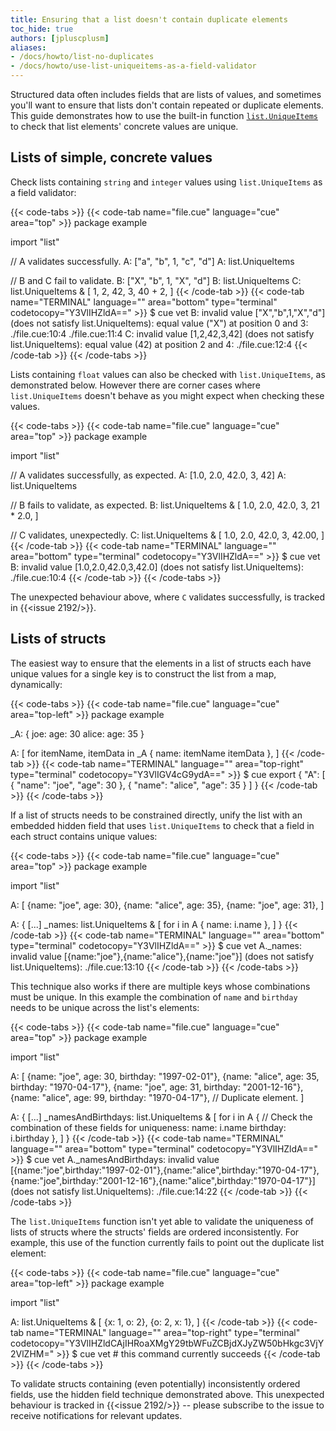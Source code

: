 ```yaml
---
title: Ensuring that a list doesn't contain duplicate elements
toc_hide: true
authors: [jpluscplusm]
aliases:
- /docs/howto/list-no-duplicates
- /docs/howto/use-list-uniqueitems-as-a-field-validator
---
```


Structured data often includes fields that are lists of values, and sometimes
you'll want to ensure that lists don't contain repeated or duplicate elements.
This guide demonstrates how to use the built-in function
[`list.UniqueItems`](https://pkg.go.dev/cuelang.org/go/pkg/list#UniqueItems)
to check that list elements' concrete values are unique.

## Lists of simple, concrete values

Check lists containing `string` and `integer` values using `list.UniqueItems`
as a field validator:

{{< code-tabs >}}
{{< code-tab name="file.cue" language="cue" area="top" >}}
package example

import "list"

// A validates successfully.
A: ["a", "b", 1, "c", "d"]
A: list.UniqueItems

// B and C fail to validate.
B: ["X", "b", 1, "X", "d"]
B: list.UniqueItems
C: list.UniqueItems & [
	1, 2, 42, 3, 40 + 2,
]
{{< /code-tab >}}
{{< code-tab name="TERMINAL" language="" area="bottom" type="terminal" codetocopy="Y3VlIHZldA==" >}}
$ cue vet
B: invalid value ["X","b",1,"X","d"] (does not satisfy list.UniqueItems): equal value ("X") at position 0 and 3:
    ./file.cue:10:4
    ./file.cue:11:4
C: invalid value [1,2,42,3,42] (does not satisfy list.UniqueItems): equal value (42) at position 2 and 4:
    ./file.cue:12:4
{{< /code-tab >}}
{{< /code-tabs >}}

Lists containing `float` values can also be checked with `list.UniqueItems`, as
demonstrated below.
However there are corner cases where `list.UniqueItems` doesn't behave as you
might expect when checking these values.

{{< code-tabs >}}
{{< code-tab name="file.cue" language="cue" area="top" >}}
package example

import "list"

// A validates successfully, as expected.
A: [1.0, 2.0, 42.0, 3, 42]
A: list.UniqueItems

// B fails to validate, as expected.
B: list.UniqueItems & [
	1.0, 2.0, 42.0, 3, 21 * 2.0,
]

// C validates, unexpectedly.
C: list.UniqueItems & [
	1.0, 2.0, 42.0, 3, 42.00,
]
{{< /code-tab >}}
{{< code-tab name="TERMINAL" language="" area="bottom" type="terminal" codetocopy="Y3VlIHZldA==" >}}
$ cue vet
B: invalid value [1.0,2.0,42.0,3,42.0] (does not satisfy list.UniqueItems):
    ./file.cue:10:4
{{< /code-tab >}}
{{< /code-tabs >}}

The unexpected behaviour above, where `C` validates successfully, is tracked in
{{<issue 2192/>}}.

## Lists of structs

The easiest way to ensure that the elements in a list of structs each have
unique values for a single key is to construct the list from a map, dynamically:

{{< code-tabs >}}
{{< code-tab name="file.cue" language="cue" area="top-left" >}}
package example

_A: {
	joe: age:   30
	alice: age: 35
}

A: [
	for itemName, itemData in _A {
		name: itemName
		itemData
	},
]
{{< /code-tab >}}
{{< code-tab name="TERMINAL" language="" area="top-right" type="terminal" codetocopy="Y3VlIGV4cG9ydA==" >}}
$ cue export
{
    "A": [
        {
            "name": "joe",
            "age": 30
        },
        {
            "name": "alice",
            "age": 35
        }
    ]
}
{{< /code-tab >}}
{{< /code-tabs >}}

If a list of structs needs to be constrained directly, unify the list with an
embedded hidden field that uses `list.UniqueItems` to check that a field in
each struct contains unique values:

{{< code-tabs >}}
{{< code-tab name="file.cue" language="cue" area="top" >}}
package example

import "list"

A: [
	{name: "joe", age: 30},
	{name: "alice", age: 35},
	{name: "joe", age: 31},
]

A: {
	[...]
	_names: list.UniqueItems & [
		for i in A {
			name: i.name
		},
	]
}
{{< /code-tab >}}
{{< code-tab name="TERMINAL" language="" area="bottom" type="terminal" codetocopy="Y3VlIHZldA==" >}}
$ cue vet
A._names: invalid value [{name:"joe"},{name:"alice"},{name:"joe"}] (does not satisfy list.UniqueItems):
    ./file.cue:13:10
{{< /code-tab >}}
{{< /code-tabs >}}

This technique also works if there are multiple keys whose combinations must be
unique.
In this example the combination of `name` and `birthday` needs to be unique
across the list's elements:

{{< code-tabs >}}
{{< code-tab name="file.cue" language="cue" area="top" >}}
package example

import "list"

A: [
	{name: "joe", age: 30, birthday: "1997-02-01"},
	{name: "alice", age: 35, birthday: "1970-04-17"},
	{name: "joe", age: 31, birthday: "2001-12-16"},
	{name: "alice", age: 99, birthday: "1970-04-17"}, // Duplicate element.
]

A: {
	[...]
	_namesAndBirthdays: list.UniqueItems & [
		for i in A {
			// Check the combination of these fields for uniqueness:
			name:     i.name
			birthday: i.birthday
		},
	]
}
{{< /code-tab >}}
{{< code-tab name="TERMINAL" language="" area="bottom" type="terminal" codetocopy="Y3VlIHZldA==" >}}
$ cue vet
A._namesAndBirthdays: invalid value [{name:"joe",birthday:"1997-02-01"},{name:"alice",birthday:"1970-04-17"},{name:"joe",birthday:"2001-12-16"},{name:"alice",birthday:"1970-04-17"}] (does not satisfy list.UniqueItems):
    ./file.cue:14:22
{{< /code-tab >}}
{{< /code-tabs >}}

The `list.UniqueItems` function isn't yet able to validate the uniqueness of
lists of structs where the structs' fields are ordered inconsistently.
For example, this use of the function currently fails to point out the
duplicate list element:

{{< code-tabs >}}
{{< code-tab name="file.cue" language="cue" area="top-left" >}}
package example

import "list"

A: list.UniqueItems & [
	{x: 1, o: 2},
	{o: 2, x: 1},
]
{{< /code-tab >}}
{{< code-tab name="TERMINAL" language="" area="top-right" type="terminal" codetocopy="Y3VlIHZldCAjIHRoaXMgY29tbWFuZCBjdXJyZW50bHkgc3VjY2VlZHM=" >}}
$ cue vet # this command currently succeeds
{{< /code-tab >}}
{{< /code-tabs >}}

To validate structs containing (even potentially) inconsistently ordered
fields, use the hidden field technique demonstrated above. This unexpected
behaviour is tracked in {{<issue 2192/>}} -- please subscribe to the issue to
receive notifications for relevant updates.
